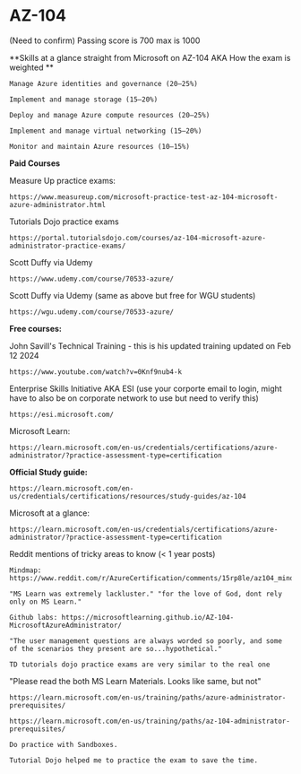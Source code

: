 # AZ-104

(Need to confirm) Passing score is 700 max is 1000

**Skills at a glance straight from Microsoft on AZ-104 AKA How the exam is weighted **

    Manage Azure identities and governance (20–25%)

    Implement and manage storage (15–20%)

    Deploy and manage Azure compute resources (20–25%)

    Implement and manage virtual networking (15–20%)

    Monitor and maintain Azure resources (10–15%)


**Paid Courses**

Measure Up practice exams:

    https://www.measureup.com/microsoft-practice-test-az-104-microsoft-azure-administrator.html

Tutorials Dojo practice exams

    https://portal.tutorialsdojo.com/courses/az-104-microsoft-azure-administrator-practice-exams/

Scott Duffy via Udemy

    https://www.udemy.com/course/70533-azure/

Scott Duffy via Udemy (same as above but free for WGU students)

    https://wgu.udemy.com/course/70533-azure/

**Free courses:**

John Savill's Technical Training - this is his updated training updated on Feb 12 2024

    https://www.youtube.com/watch?v=0Knf9nub4-k

Enterprise Skills Initiative AKA ESI (use your corporte email to login, might have to also be on corporate network to use but need to verify this)

    https://esi.microsoft.com/

Microsoft Learn:

    https://learn.microsoft.com/en-us/credentials/certifications/azure-administrator/?practice-assessment-type=certification

**Official Study guide:**

    https://learn.microsoft.com/en-us/credentials/certifications/resources/study-guides/az-104

Microsoft at a glance:

    https://learn.microsoft.com/en-us/credentials/certifications/azure-administrator/?practice-assessment-type=certification

Reddit mentions of tricky areas to know (< 1 year posts)

    Mindmap: https://www.reddit.com/r/AzureCertification/comments/15rp8le/az104_mindmap/

    "MS Learn was extremely lackluster." "for the love of God, dont rely only on MS Learn."
    
    Github labs: https://microsoftlearning.github.io/AZ-104-MicrosoftAzureAdministrator/

    "The user management questions are always worded so poorly, and some of the scenarios they present are so...hypothetical."

    TD tutorials dojo practice exams are very similar to the real one
    

"Please read the both MS Learn Materials. Looks like same, but not"

    https://learn.microsoft.com/en-us/training/paths/azure-administrator-prerequisites/
    
    https://learn.microsoft.com/en-us/training/paths/az-104-administrator-prerequisites/
    
    Do practice with Sandboxes.
    
    Tutorial Dojo helped me to practice the exam to save the time.

    
    
